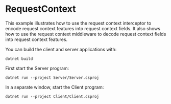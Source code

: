 # RequestContext

This example illustrates how to use the request context interceptor to encode request context features into request
context fields. It also shows how to use the request context middleware to decode request context fields into request
context features.

You can build the client and server applications with:

``` shell
dotnet build
```

First start the Server program:

```shell
dotnet run --project Server/Server.csproj
```

In a separate window, start the Client program:

```shell
dotnet run --project Client/Client.csproj
```
